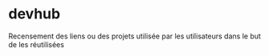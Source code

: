 # devhub
Recensement des liens ou des projets utilisée par les utilisateurs dans le but de les réutilisées
